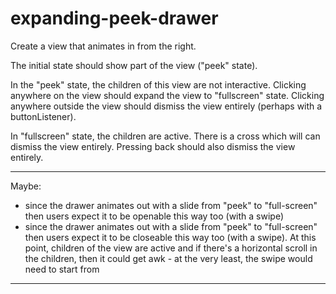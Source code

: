 expanding-peek-drawer
=====================

Create a view that animates in from the right.

The initial state should show part of the view ("peek" state).

In the "peek" state, the children of this view are not interactive.
Clicking anywhere on the view should expand the view to "fullscreen" state.
Clicking anywhere outside the view should dismiss the view entirely (perhaps with a buttonListener).

In "fullscreen" state, the children are active. There is a cross which will can dismiss the view entirely.
Pressing back should also dismiss the view entirely.

---

Maybe:

- since the drawer animates out with a slide from "peek" to "full-screen" then users expect it to be openable this way too (with a swipe)
- since the drawer animates out with a slide from "peek" to "full-screen" then users expect it to be closeable this way too (with a swipe). At this
point, children of the view are active and if there's a horizontal scroll in the children, then it could get awk - at the very least, the swipe would
need to start from

---
